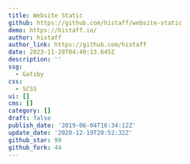 ```yaml
---
title: Website Static
github: https://github.com/histaff/website-static
demo: https://histaff.io/
author: histaff
author_link: https://github.com/histaff
date: 2023-11-28T04:49:13.645Z
description: ''
ssg:
  - Gatsby
css:
  - SCSS
ui: []
cms: []
category: []
draft: false
publish_date: '2019-06-04T16:34:12Z'
update_date: '2020-12-19T20:52:32Z'
github_star: 99
github_fork: 44
---
```

